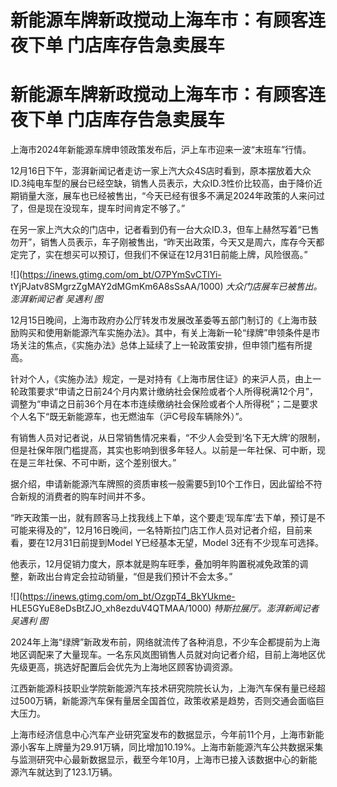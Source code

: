 # 新能源车牌新政搅动上海车市：有顾客连夜下单 门店库存告急卖展车

# 新能源车牌新政搅动上海车市：有顾客连夜下单 门店库存告急卖展车

上海市2024年新能源车牌申领政策发布后，沪上车市迎来一波“末班车”行情。

12月16日下午，澎湃新闻记者走访一家上汽大众4S店时看到，原本摆放着大众ID.3纯电车型的展台已经空缺，销售人员表示，大众ID.3性价比较高，由于降价近期销量大涨，展车也已经被售出，“今天已经有很多不满足2024年政策的人来问过了，但是现在没现车，提车时间肯定不够了。”

在另一家上汽大众的门店中，记者看到仍有一台大众ID.3，但车上赫然写着“已售勿开”，销售人员表示，车子刚被售出，“昨天出政策，今天又是周六，库存今天都定完了，实在想买可以预订，但我们不保证在12月31日前能上牌，风险很高。”

![](https://inews.gtimg.com/om_bt/O7PYmSvCTIYi-
tYjPJatv8SMgrzZgMAY2dMGmKm6A8sSsAA/1000) _大众门店展车已被售出。澎湃新闻记者 吴遇利 图_

12月15日晚间，上海市政府办公厅转发市发展改革委等五部门制订的《上海市鼓励购买和使用新能源汽车实施办法》。其中，有关上海新一轮“绿牌”申领条件是市场关注的焦点，《实施办法》总体上延续了上一轮政策安排，但申领门槛有所提高。

针对个人，《实施办法》规定，一是对持有《上海市居住证》的来沪人员，由上一轮政策要求“申请之日前24个月内累计缴纳社会保险或者个人所得税满12个月”，调整为“申请之日前36个月在本市连续缴纳社会保险或者个人所得税”；二是要求个人名下“既无新能源车，也无燃油车（沪C号段车辆除外）”。

有销售人员对记者说，从日常销售情况来看，“不少人会受到‘名下无大牌’的限制，但是社保年限门槛提高，其实也影响到很多年轻人。以前是一年社保、可中断，现在是三年社保、不可中断，这个差别很大。”

据介绍，申请新能源汽车牌照的资质审核一般需要5到10个工作日，因此留给不符合新规的消费者的购车时间并不多。

“昨天政策一出，就有顾客马上找我线上下单，这个要走‘现车库’去下单，预订是不可能来得及的”，12月16日晚间，一名特斯拉门店工作人员对记者介绍，目前来看，要在12月31日前提到Model
Y已经基本无望，Model 3还有不少现车可选择。

他表示，12月促销力度大，原本就是购车旺季，叠加明年购置税减免政策的调整，新政出台肯定会拉动销量，“但是我们预计不会太多。”

![](https://inews.gtimg.com/om_bt/OzgpT4_BkYUkme-
HLE5GYuE8eDsBtZJO_xh8ezduV4QTMAA/1000) _特斯拉展厅。澎湃新闻记者 吴遇利 图_

2024年上海“绿牌”新政发布前，网络就流传了各种消息，不少车企都提前为上海地区调配来了大量现车。一名东风岚图销售人员就对向记者介绍，目前上海地区优先级更高，挑选好配置后会优先为上海地区顾客协调资源。

江西新能源科技职业学院新能源汽车技术研究院院长认为，上海汽车保有量已经超过500万辆，新能源汽车保有量居全国首位，政策收紧是趋势，否则交通会面临巨大压力。

上海市经济信息中心汽车产业研究室发布的数据显示，今年前11个月，上海市新能源小客车上牌量为29.91万辆，同比增加10.19%。上海市新能源汽车公共数据采集与监测研究中心最新数据显示，截至今年10月，上海市已接入该数据中心的新能源汽车就达到了123.1万辆。

